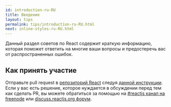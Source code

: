 ```yaml
---
id: introduction-ru-RU
title: Введение
layout: tips
permalink: tips/introduction-ru-RU.html
next: inline-styles-ru-RU.html
---
```


Данный раздел советов по React содержит краткую информацию, которая поможет ответить на многие ваши вопросы и предостеречь вас от распространенных ошибок.

## Как принять участие

Отправьте pull request в [репозиторий React](https://github.com/facebook/react) следуя [данной инструкции](https://github.com/facebook/react/tree/master/docs). Если у вас есть решение, которое нуждается в обсуждении перед тем как сделать PR, вы можете обратиться за помощью на [#reactjs канал на freenode](irc://chat.freenode.net/reactjs) или [discuss.reactjs.org форум](https://discuss.reactjs.org/).
